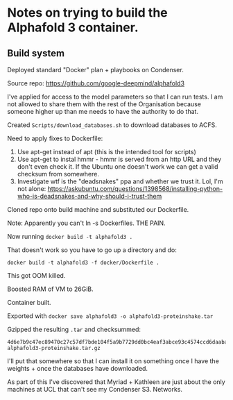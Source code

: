 # Notes on trying to build the Alphafold 3 container.

## Build system

Deployed standard "Docker" plan + playbooks on Condenser.

Source repo: https://github.com/google-deepmind/alphafold3

I've applied for access to the model parameters so that I can run tests. I am not allowed to share them with the rest of the Organisation because someone higher up than me needs to have the authority to do that.

Created `Scripts/download_databases.sh` to download databases to ACFS.

Need to apply fixes to Dockerfile:

1. Use apt-get instead of apt (this is the intended tool for scripts)
2. Use apt-get to instal hmmr - hmmr is served from an http URL and they don't even check it. If the Ubuntu one doesn't work we can get a valid checksum from somewhere.
3. Investigate wtf is the "deadsnakes" ppa and whether we trust it.
   Lol, I'm not alone: https://askubuntu.com/questions/1398568/installing-python-who-is-deadsnakes-and-why-should-i-trust-them


Cloned repo onto build machine and substituted our Dockerfile.

Note: Apparently you can't ln -s Dockerfiles. THE PAIN.

Now running `docker build -t alphafold3 .`

That doesn't work so you have to go up a directory and do:

`docker build -t alphafold3 -f docker/Dockerfile .`

This got OOM killed.

Boosted RAM of VM to 26GiB.

Container built.

Exported with `docker save alphafold3 -o alphafold3-proteinshake.tar`

Gzipped the resulting `.tar` and checksummed:

```
4d6e7b9c47ec89470c27c57df7bde104f5a9b7729dd0bc4eaf3abce93c4574ccd6daaba8828aca37fb165b7376ad150247cd4c76e2aa73048a7bba06e2a18eb4  alphafold3-proteinshake.tar.gz
```

I'll put that somewhere so that I can install it on something once I have the weights + once the databases have downloaded.

As part of this I've discovered that Myriad + Kathleen are just about the only machines at UCL that can't see my Condenser S3.  Networks.

